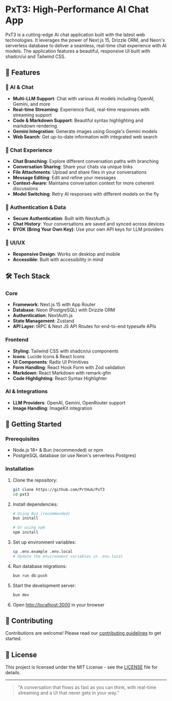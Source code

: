 # PxT3: High-Performance AI Chat App

PxT3 is a cutting-edge AI chat application built with the latest web technologies. It leverages the power of Next.js 15, Drizzle ORM, and Neon's serverless database to deliver a seamless, real-time chat experience with AI models. The application features a beautiful, responsive UI built with shadcn/ui and Tailwind CSS.

## 🚀 Features

### 🤖 AI & Chat
- **Multi-LLM Support**: Chat with various AI models including OpenAI, Gemini, and more
- **Real-time Streaming**: Experience fluid, real-time responses with streaming support
- **Code & Markdown Support**: Beautiful syntax highlighting and markdown rendering
- **Gemini Integration**: Generate images using Google's Gemini models
- **Web Search**: Get up-to-date information with integrated web search

### 💬 Chat Experience
- **Chat Branching**: Explore different conversation paths with branching
- **Conversation Sharing**: Share your chats via unique links
- **File Attachments**: Upload and share files in your conversations
- **Message Editing**: Edit and refine your messages
- **Context-Aware**: Maintains conversation context for more coherent discussions
- **Model Switching**: Retry AI responses with different models on the fly

### 🔐 Authentication & Data
- **Secure Authentication**: Built with NextAuth.js
- **Chat History**: Your conversations are saved and synced across devices
- **BYOK (Bring Your Own Key)**: Use your own API keys for LLM providers

### 🎨 UI/UX
- **Responsive Design**: Works on desktop and mobile
- **Accessible**: Built with accessibility in mind

## 🛠️ Tech Stack

### Core
- **Framework**: Next.js 15 with App Router
- **Database**: Neon (PostgreSQL) with Drizzle ORM
- **Authentication**: NextAuth.js
- **State Management**: Zustand
- **API Layer**: tRPC & Next JS API Routes for end-to-end typesafe APIs

### Frontend
- **Styling**: Tailwind CSS with shadcn/ui components
- **Icons**: Lucide Icons & React Icons
- **UI Components**: Radix UI Primitives
- **Form Handling**: React Hook Form with Zod validation
- **Markdown**: React Markdown with remark-gfm
- **Code Highlighting**: React Syntax Highlighter

### AI & Integrations
- **LLM Providers**: OpenAI, Gemini, OpenRouter support
- **Image Handling**: ImageKit integration

## 🚀 Getting Started

### Prerequisites
- Node.js 18+ & Bun (recommended) or npm
- PostgreSQL database (or use Neon's serverless Postgres)

### Installation

1. Clone the repository:
   ```bash
   git clone https://github.com/PrtHub/PxT3
   cd pxt3
   ```

2. Install dependencies:
   ```bash
   # Using Bun (recommended)
   bun install
   
   # Or using npm
   npm install
   ```

3. Set up environment variables:
   ```bash
   cp .env.example .env.local
   # Update the environment variables in .env.local
   ```

4. Run database migrations:
   ```bash
   bun run db:push
   ```

5. Start the development server:
   ```bash
   bun dev
   ```

6. Open [http://localhost:3000](http://localhost:3000) in your browser

## 🤝 Contributing

Contributions are welcome! Please read our [contributing guidelines](CONTRIBUTING.md) to get started.

## 📄 License

This project is licensed under the MIT License - see the [LICENSE](LICENSE) file for details.

---

> "A conversation that flows as fast as you can think, with real-time streaming and a UI that never gets in your way."
